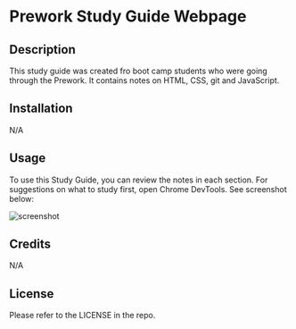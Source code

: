 # Prework Study Guide Webpage

## Description

This study guide was created fro boot camp students who were going through the Prework.  It contains notes on HTML, CSS, git and JavaScript.

## Installation

N/A

## Usage

To use this Study Guide, you can review the notes in each section.  For suggestions on what to study first, open Chrome DevTools. See screenshot below:


![screenshot](assets/images/screenshot.png)

## Credits

N/A

## License

Please refer to the LICENSE in the repo.